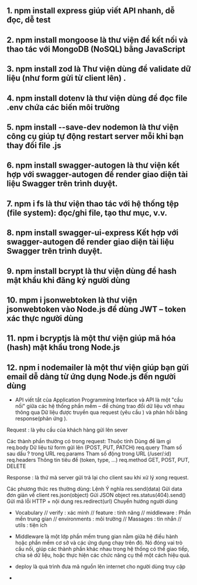 ## 1. npm install express giúp viết API nhanh, dễ đọc, dễ test

## 2. npm install mongoose là thư viện để kết nối và thao tác với MongoDB (NoSQL) bằng JavaScript

## 3. npm install zod là Thư viện dùng để validate dữ liệu (như form gửi từ client lên) .

## 4. npm install dotenv là thư viện dùng để đọc file .env chứa các biến môi trường

## 5. npm install --save-dev nodemon là thư viện công cụ giúp tự động restart server mỗi khi bạn thay đổi file .js

## 6. npm install swagger-autogen là thư viện kết hợp với swagger-autogen để render giao diện tài liệu Swagger trên trình duyệt.

## 7. npm i fs là thư viện thao tác với hệ thống tệp (file system): đọc/ghi file, tạo thư mục, v.v.

## 8. npm install swagger-ui-express Kết hợp với swagger-autogen để render giao diện tài liệu Swagger trên trình duyệt.

## 9. npm install bcrypt là thư viện dùng để hash mật khẩu khi đăng ký người dùng

## 10. mpm i jsonwebtoken là thư viện jsonwebtoken vào Node.js để dùng JWT – token xác thực người dùng

## 11. npm i bcryptjs là một thư viện giúp mã hóa (hash) mật khẩu trong Node.js

## 12. npm i nodemailer là một thư viện giúp bạn gửi email dễ dàng từ ứng dụng Node.js đến người dùng

- API viết tắt của Application Programming Interface và API là một "cầu nối" giữa các hệ thống phần mềm – để chúng trao đổi dữ liệu với nhau thông qua Dữ liệu được truyền qua request (yêu cầu ) và phản hồi bằng response(phản ứng ).

Request : là yêu cầu của khách hàng gửi lên sever

Các thành phần thường có trong request:
Thuộc tính Dùng để làm gì
req.body Dữ liệu từ form gửi lên (POST, PUT, PATCH)
req.query Tham số sau dấu ? trong URL
req.params Tham số động trong URL (/user/:id)
req.headers Thông tin tiêu đề (token, type, ...)
req.method GET, POST, PUT, DELETE

Response : là thứ mà server gửi trả lại cho client sau khi xử lý xong request.

Các phương thức res thường dùng:
Lệnh Ý nghĩa
res.send(data) Gửi data đơn giản về client
res.json(object) Gửi JSON object
res.status(404).send() Gửi mã lỗi HTTP + nội dung
res.redirect(url) Chuyển hướng người dùng

- Vocabulary
  // verify : xác minh
  // feature : tính năng
  // middleware : Phần mền trung gian
  // environments : môi trường
  // Massages : tin nhắn
  // utils : tiện ích

- Middleware là một lớp phần mềm trung gian nằm giữa hệ điều hành hoặc phần mềm cơ sở và các ứng dụng chạy trên đó. Nó đóng vai trò cầu nối, giúp các thành phần khác nhau trong hệ thống có thể giao tiếp, chia sẻ dữ liệu, hoặc thực hiện các chức năng cụ thể một cách hiệu quả.
- deploy là quá trình đưa mã nguồn lên internet cho người dùng truy cập
-

